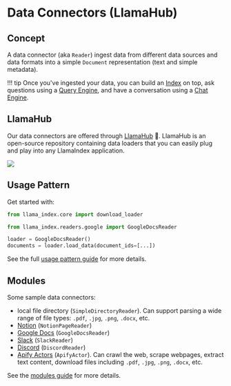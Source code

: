 # Data Connectors (LlamaHub)

## Concept

A data connector (aka `Reader`) ingest data from different data sources and data formats into a simple `Document` representation (text and simple metadata).

!!! tip
    Once you've ingested your data, you can build an [Index](/python/framework/module_guides/indexing) on top, ask questions using a [Query Engine](/python/framework/module_guides/deploying/query_engine), and have a conversation using a [Chat Engine](/python/framework/module_guides/deploying/chat_engines).

## LlamaHub

Our data connectors are offered through [LlamaHub](https://llamahub.ai/) 🦙.
LlamaHub is an open-source repository containing data loaders that you can easily plug and play into any LlamaIndex application.

![](/python/framework/_static/data_connectors/llamahub.png)

## Usage Pattern

Get started with:

```python
from llama_index.core import download_loader

from llama_index.readers.google import GoogleDocsReader

loader = GoogleDocsReader()
documents = loader.load_data(document_ids=[...])
```

See the full [usage pattern guide](/python/framework/module_guides/loading/connector/usage_pattern) for more details.

## Modules

Some sample data connectors:

- local file directory (`SimpleDirectoryReader`). Can support parsing a wide range of file types: `.pdf`, `.jpg`, `.png`, `.docx`, etc.
- [Notion](https://developers.notion.com/) (`NotionPageReader`)
- [Google Docs](https://developers.google.com/docs/api) (`GoogleDocsReader`)
- [Slack](https://api.slack.com/) (`SlackReader`)
- [Discord](https://discord.com/developers/docs/intro) (`DiscordReader`)
- [Apify Actors](https://llamahub.ai/l/readers/llama-index-readers-apify) (`ApifyActor`). Can crawl the web, scrape webpages, extract text content, download files including `.pdf`, `.jpg`, `.png`, `.docx`, etc.

See the [modules guide](/python/framework/module_guides/loading/connector/modules) for more details.
